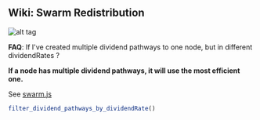 ## Wiki: Swarm Redistribution


![alt tag](http://i.imgur.com/TNwsT37.png)


<b>FAQ</b>: If I've created multiple dividend pathways to one node, but in different dividendRates ?

<b>If a node has multiple dividend pathways, it will use the most efficient one. </b>

See <a href="https://github.com/p2p-safety-net-co-op-dividend-scheme/server/blob/master/docs/swarm.js">swarm.js</a>
```js
filter_dividend_pathways_by_dividendRate()
```